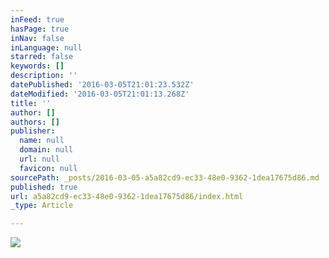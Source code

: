 ```yaml
---
inFeed: true
hasPage: true
inNav: false
inLanguage: null
starred: false
keywords: []
description: ''
datePublished: '2016-03-05T21:01:23.532Z'
dateModified: '2016-03-05T21:01:13.268Z'
title: ''
author: []
authors: []
publisher:
  name: null
  domain: null
  url: null
  favicon: null
sourcePath: _posts/2016-03-05-a5a82cd9-ec33-48e0-9362-1dea17675d86.md
published: true
url: a5a82cd9-ec33-48e0-9362-1dea17675d86/index.html
_type: Article

---
```

![](https://the-grid-user-content.s3-us-west-2.amazonaws.com/8a50b343-9bc2-4a89-aa7b-961f898db34b.jpg)